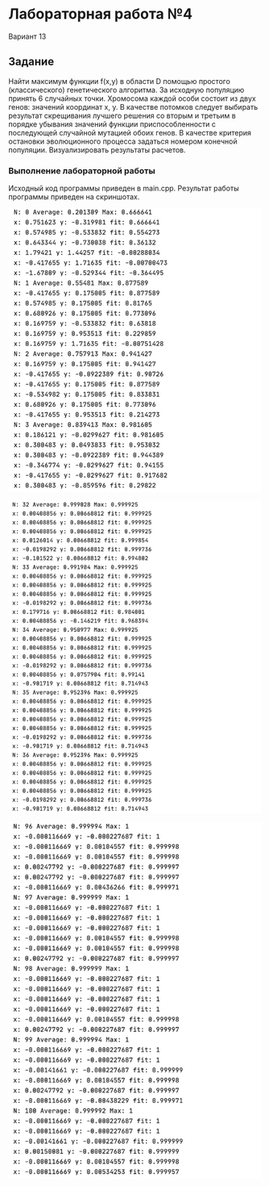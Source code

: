 # Лабораторная работа №4

Вариант 13

## Задание

Найти максимум функции f(x,y) в области D помощью простого (классического) генетического алгоритма. За исходную популяцию принять 6 случайных точки. Хромосома каждой особи состоит из двух генов: значений координат x, y. В качестве потомков следует выбирать результат скрещивания лучшего решения со вторым и третьим в порядке убывания значений функции приспособленности с последующей случайной мутацией обоих генов. В качестве критерия остановки эволюционного процесса задаться номером конечной популяции. Визуализировать результаты расчетов.

### Выполнение лабораторной работы

Исходный код программы приведен в main.cpp. Результат работы программы приведен на скриншотах.

![](https://github.com/AnnaMinkova/Tsisa_lab_04/blob/main/вывод%20программы%201.jpeg?raw=true)

![](https://github.com/AnnaMinkova/Tsisa_lab_04/blob/main/вывод%20программы%202.jpeg?raw=true)

![](https://github.com/AnnaMinkova/Tsisa_lab_04/blob/main/вывод%20программы%203.jpeg?raw=true)
